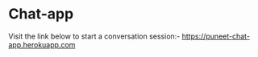 # Chat-app

Visit the link below to start a conversation session:-
https://puneet-chat-app.herokuapp.com
